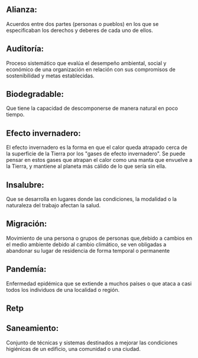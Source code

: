 

## Alianza: 
Acuerdos entre dos partes (personas o pueblos) en los que se especificaban los derechos y deberes de cada uno de ellos.


## Auditoría: 
Proceso sistemático que evalúa el desempeño ambiental, social y económico de una organización en relación con sus compromisos de sostenibilidad y metas establecidas.


## Biodegradable: 
Que tiene la capacidad de descomponerse de manera natural en poco tiempo.


## Efecto invernadero: 
El efecto invernadero es la forma en que el calor queda atrapado cerca de la superficie de la Tierra por los "gases de efecto invernadero". Se puede pensar en estos gases que atrapan el calor como una manta que envuelve a la Tierra, y mantiene al planeta más cálido de lo que sería sin ella.


## Insalubre: 
Que se desarrolla en lugares donde las condiciones, la modalidad o la naturaleza del trabajo afectan la salud.


## Migración:
Movimiento de una persona o grupos de personas que,debido a cambios en el medio ambiente debido al cambio climático, se ven obligadas a abandonar su lugar de residencia de forma temporal o permanente


## Pandemía: 
Enfermedad epidémica que se extiende a muchos países o que ataca a casi todos los individuos de una localidad o región.


## Retp


## Saneamiento: 
Conjunto de técnicas y sistemas destinados a mejorar las condiciones higiénicas de un edificio, una comunidad o una ciudad.
